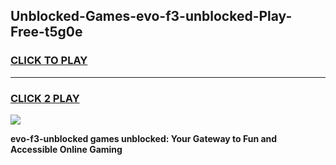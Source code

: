 
## Unblocked-Games-evo-f3-unblocked-Play-Free-t5g0e
<h3>
<a href="https://premium76.site?title=evo-f3-unblocked&ref=23A">CLICK TO PLAY</a></h3>
<hr>

<h3>
<a href="https://premium76.site?title=evo-f3-unblocked&ref=23A">CLICK 2 PLAY</a>
  
</h3>

<a href="https://premium76.site?title=evo-f3-unblocked&ref=23A"><img src="https://clearcache.store/games.png"></a>


**evo-f3-unblocked games unblocked: Your Gateway to Fun and Accessible Online Gaming**
